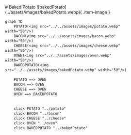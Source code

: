 <figure markdown="1">
# Baked Potato
![bakedPotato](../assets/images/bakedPotato.webp){ .item-image }

```mermaid
graph TD
    POTATO(<img src="../../assets/images/potato.webp" width="50"/>)
    BACON(<img src="../../assets/images/bacon.webp" width="50"/>)
    CHEESE(<img src="../../assets/images/cheese.webp" width="50"/>)
    OVEN(<img src="../../assets/images/oven.webp" width="50"/>)
    BAKEDPOTATO(<img src="../../assets/images/bakedPotato.webp" width="50"/>)
    
    POTATO ==> OVEN
    BACON ==> OVEN
    CHEESE ==> OVEN
    OVEN ==> BAKEDPOTATO


    click POTATO "../potato"
    click BACON "../bacon"
    click CHEESE "../cheese"
    click OVEN "../oven"
    click BAKEDPOTATO "../bakedPotato"

```

</figure>
